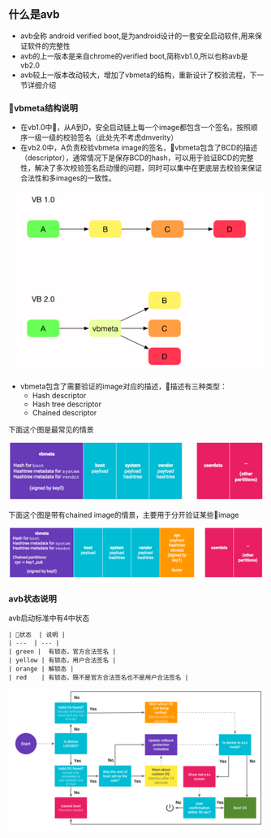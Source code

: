 ## 什么是avb
* avb全称 android verified boot,是为android设计的一套安全启动软件,用来保证软件的完整性
* avb的上一版本是来自chrome的verified boot,简称vb1.0,所以也称avb是vb2.0
* avb较上一版本改动较大，增加了vbmeta的结构，重新设计了校验流程，下一节详细介绍

### vbmeta结构说明
* 在vb1.0中，从A到D，安全启动链上每一个image都包含一个签名，按照顺序一级一级的校验签名（此处先不考虑dmverity）
* 在vb2.0中，A负责校验vbmeta image的签名，vbmeta包含了BCD的描述（descriptor），通常情况下是保存BCD的hash，可以用于验证BCD的完整性，解决了多次校验签名启动慢的问题，同时可以集中在更底层去校验来保证合法性和多images的一致性。

![vb 1.0 vs vb 2.0](images/v1_vs_v2.png)

* vbmeta包含了需要验证的image对应的描述，描述有三种类型：
    * Hash descriptor
    * Hash tree descriptor
    * Chained descriptor

下面这个图是最常见的情景

![avb vbmeta struct](images/vbmeta_struct.png)

下面这个图是带有chained image的情景，主要用于分开验证某些image

![avb vbmeta struct with chained](images/vbmeta_struct_chain.png)

### avb状态说明
avb启动标准中有4中状态

    | 状态  | 说明 |
    | ---  | --- |
    | green |  有锁态，官方合法签名 |
    | yellow | 有锁态，用户合法签名 |
    | orange | 解锁态 |
    | red    | 有锁态，既不是官方合法签名也不是用户合法签名 |

![avb state](images/verified-boot-flow.png)
